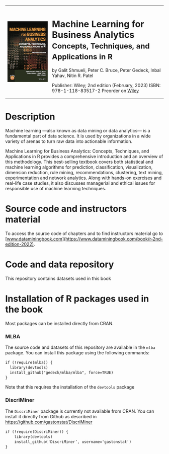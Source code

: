 
<table>
<tr>
<td><img src="img/mlba-bookcover.png" width=300></td>
<td>
<h1>Machine Learning for Business Analytics<br>
<small>Concepts, Techniques, and Applications in R</small></h1>

by Galit Shmueli, Peter C. Bruce, Peter Gedeck, Inbal Yahav, Nitin R. Patel

Publisher: Wiley; 2nd edition (February, 2023)
ISBN: 978-1-118-83517-2
Preorder on 
<a href="https://www.wiley.com/en-us/Machine+Learning+for+Business+Analytics%3A+Concepts%2C+Techniques%2C+and+Applications+in+R%2C+2nd+Edition-p-9781119835172">Wiley</a>

<!-- Errata: http://oreilly.com/catalog/errata.csp?isbn=9781492072942 -->
</td>
</tr>
</table>

# Description
Machine learning —also known as data mining or data analytics— is a fundamental part of data science. It is used by organizations in a wide variety of arenas to turn raw data into actionable information.

Machine Learning for Business Analytics: Concepts, Techniques, and Applications in R provides a comprehensive introduction and an overview of this methodology. This best-selling textbook covers both statistical and machine learning algorithms for prediction, classification, visualization, dimension reduction, rule mining, recommendations, clustering, text mining, experimentation and network analytics. Along with hands-on exercises and real-life case studies, it also discusses managerial and ethical issues for responsible use of machine learning techniques.

# Source code and instructors material
To access the source code of chapters and to find instructors material go to [www.dataminingbook.com](https://www.dataminingbook.com/book/r-2nd-edition-2022). 

# Code and data repository
This repository contains datasets used in this book 

# Installation of R packages used in the book
Most packages can be installed directly from CRAN. 

### MLBA
The source code and datasets of this repository are available in the `mlba` package. You can install this package using the following commands:
```
if (!require(mlba)) {
  library(devtools)
  install_github("gedeck/mlba/mlba", force=TRUE)
}
```
Note that this requires the installation of the `devtools` package

### DiscriMiner
The `DiscriMiner` package is currently not available from CRAN. You can install it directly from Github as described in https://github.com/gastonstat/DiscriMiner
```
if (!require(DiscriMiner)) {
    library(devtools)
    install_github('DiscriMiner’, username='gastonstat')
}
```

